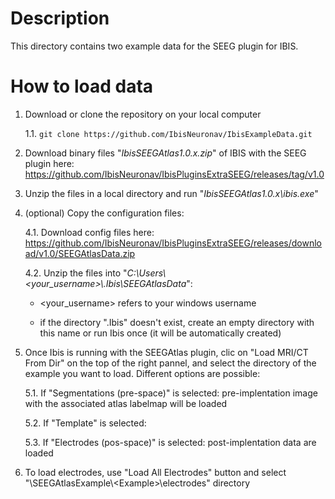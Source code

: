# Description

This directory contains two example data for the SEEG plugin for IBIS.

# How to load data

1. Download or clone the repository on your local computer
   
   1.1. ```git clone https://github.com/IbisNeuronav/IbisExampleData.git```
   
2. Download binary files "_IbisSEEGAtlas1.0.x.zip_" of IBIS with the SEEG plugin here: https://github.com/IbisNeuronav/IbisPluginsExtraSEEG/releases/tag/v1.0 
3. Unzip the files in a local directory and run "_IbisSEEGAtlas1.0.x\ibis.exe_"
4. (optional) Copy the configuration files:
	
   4.1. Download config files here: https://github.com/IbisNeuronav/IbisPluginsExtraSEEG/releases/download/v1.0/SEEGAtlasData.zip 
	
   4.2. Unzip the files into "_C:\Users\\<your_username>\\.Ibis\SEEGAtlasData_":
	
     - <your_username> refers to your windows username
  
     - if the directory ".Ibis" doesn't exist, create an empty directory with this name or run Ibis once (it will be automatically created)
  
5. Once Ibis is running with the SEEGAtlas plugin, clic on "Load MRI/CT From Dir" on the top of the right pannel, and select the directory of the example you want to load. Different options are possible:
	
   5.1. If "Segmentations (pre-space)" is selected: pre-implentation image with the associated atlas labelmap will be loaded

   5.2. If "Template" is selected:

   5.3. If "Electrodes (pos-space)" is selected: post-implentation data are loaded

6. To load electrodes, use "Load All Electrodes" button and select "\SEEGAtlasExample\\\<Example>\electrodes\" directory
